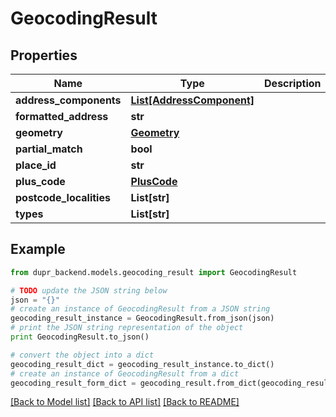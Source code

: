 # GeocodingResult


## Properties
Name | Type | Description | Notes
------------ | ------------- | ------------- | -------------
**address_components** | [**List[AddressComponent]**](AddressComponent.md) |  | [optional] 
**formatted_address** | **str** |  | [optional] 
**geometry** | [**Geometry**](Geometry.md) |  | [optional] 
**partial_match** | **bool** |  | [optional] 
**place_id** | **str** |  | [optional] 
**plus_code** | [**PlusCode**](PlusCode.md) |  | [optional] 
**postcode_localities** | **List[str]** |  | [optional] 
**types** | **List[str]** |  | [optional] 

## Example

```python
from dupr_backend.models.geocoding_result import GeocodingResult

# TODO update the JSON string below
json = "{}"
# create an instance of GeocodingResult from a JSON string
geocoding_result_instance = GeocodingResult.from_json(json)
# print the JSON string representation of the object
print GeocodingResult.to_json()

# convert the object into a dict
geocoding_result_dict = geocoding_result_instance.to_dict()
# create an instance of GeocodingResult from a dict
geocoding_result_form_dict = geocoding_result.from_dict(geocoding_result_dict)
```
[[Back to Model list]](../README.md#documentation-for-models) [[Back to API list]](../README.md#documentation-for-api-endpoints) [[Back to README]](../README.md)


